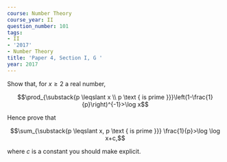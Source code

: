 ```yaml
---
course: Number Theory
course_year: II
question_number: 101
tags:
- II
- '2017'
- Number Theory
title: 'Paper 4, Section I, G '
year: 2017
---
```




Show that, for $x \geqslant 2$ a real number,

$$\prod_{\substack{p \leqslant x \\ p \text { is prime }}}\left(1-\frac{1}{p}\right)^{-1}>\log x$$

Hence prove that

$$\sum_{\substack{p \leqslant x, p \text { is prime }}} \frac{1}{p}>\log \log x+c,$$

where $c$ is a constant you should make explicit.